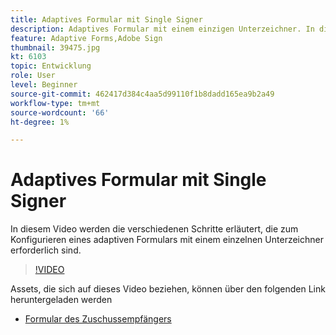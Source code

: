 ```yaml
---
title: Adaptives Formular mit Single Signer
description: Adaptives Formular mit einem einzigen Unterzeichner. In diesem Video werden die verschiedenen Schritte erläutert, die zum Konfigurieren eines adaptiven Formulars mit einem einzelnen Unterzeichner erforderlich sind.
feature: Adaptive Forms,Adobe Sign
thumbnail: 39475.jpg
kt: 6103
topic: Entwicklung
role: User
level: Beginner
source-git-commit: 462417d384c4aa5d99110f1b8dadd165ea9b2a49
workflow-type: tm+mt
source-wordcount: '66'
ht-degree: 1%

---
```


# Adaptives Formular mit Single Signer


In diesem Video werden die verschiedenen Schritte erläutert, die zum Konfigurieren eines adaptiven Formulars mit einem einzelnen Unterzeichner erforderlich sind.

>[!VIDEO](https://video.tv.adobe.com/v/39475/?quality=9&learn=on)

Assets, die sich auf dieses Video beziehen, können über den folgenden Link heruntergeladen werden

* [Formular des Zuschussempfängers ](assets/change-of-beneficiary-form.zip)
